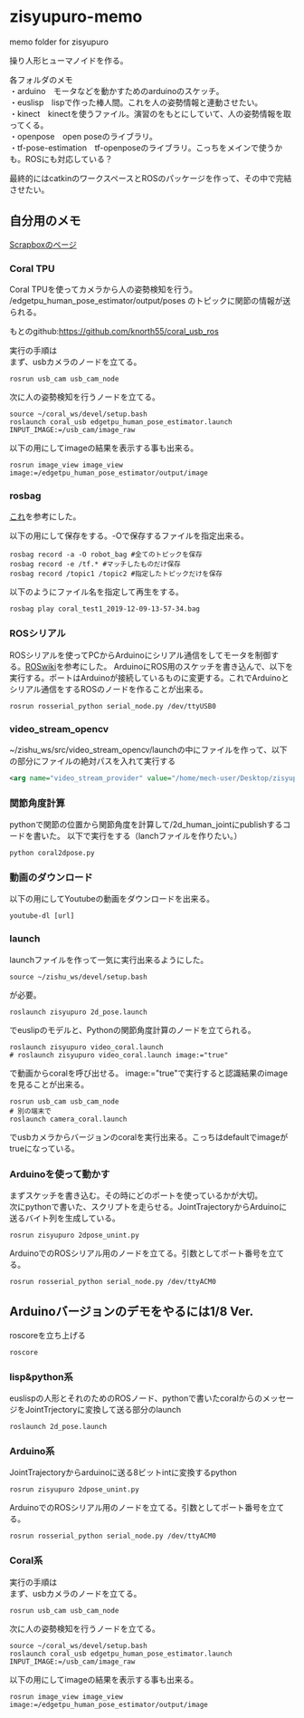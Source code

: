 # zisyupuro-memo
memo folder for zisyupuro

操り人形ヒューマノイドを作る。


各フォルダのメモ  
・arduino　モータなどを動かすためのarduinoのスケッチ。  
・euslisp　lispで作った棒人間。これを人の姿勢情報と連動させたい。  
・kinect　kinectを使うファイル。演習のをもとにしていて、人の姿勢情報を取ってくる。  
・openpose　open poseのライブラリ。  
・tf-pose-estimation　tf-openposeのライブラリ。こっちをメインで使うかも。ROSにも対応している？  

最終的にはcatkinのワークスペースとROSのパッケージを作って、その中で完結させたい。


## 自分用のメモ

[Scrapboxのページ](https://scrapbox.io/zisyupuro/)

### Coral TPU
Coral TPUを使ってカメラから人の姿勢検知を行う。
/edgetpu_human_pose_estimator/output/poses
のトピックに関節の情報が送られる。

もとのgithub:https://github.com/knorth55/coral_usb_ros

実行の手順は  
まず、usbカメラのノードを立てる。
```
rosrun usb_cam usb_cam_node
```
次に人の姿勢検知を行うノードを立てる。
```
source ~/coral_ws/devel/setup.bash
roslaunch coral_usb edgetpu_human_pose_estimator.launch INPUT_IMAGE:=/usb_cam/image_raw
```
以下の用にしてimageの結果を表示する事も出来る。
```
rosrun image_view image_view image:=/edgetpu_human_pose_estimator/output/image
```

### rosbag
[これ](https://qiita.com/srs/items/f6e2c36996e34bcc4d73)を参考にした。  

以下の用にして保存をする。-Oで保存するファイルを指定出来る。
```
rosbag record -a -O robot_bag #全てのトピックを保存
rosbag record -e /tf.* #マッチしたものだけ保存
rosbag record /topic1 /topic2 #指定したトピックだけを保存
```
以下のようにファイル名を指定して再生をする。
```
rosbag play coral_test1_2019-12-09-13-57-34.bag
```
### ROSシリアル
ROSシリアルを使ってPCからArduinoにシリアル通信をしてモータを制御する。[ROSwiki](http://wiki.ros.org/rosserial_arduino/Tutorials)を参考にした。
ArduinoにROS用のスケッチを書き込んで、以下を実行する。ポートはArduinoが接続しているものに変更する。これでArduinoとシリアル通信をするROSのノードを作ることが出来る。
```
rosrun rosserial_python serial_node.py /dev/ttyUSB0
```

### video_stream_opencv

~/zishu_ws/src/video_stream_opencv/launchの中にファイルを作って、以下の部分にファイルの絶対パスを入れて実行する
```xml
<arg name="video_stream_provider" value="/home/mech-user/Desktop/zisyupuro/zisyupuro-memo/data/movie/Bruno Mars - That’s What I Like (Official Video)-PMivT7MJ41M.mkv" />

```


### 関節角度計算
pythonで関節の位置から関節角度を計算して/2d_human_jointにpublishするコードを書いた。
以下で実行をする（lanchファイルを作りたい。）
```
python coral2dpose.py
```

### 動画のダウンロード
以下の用にしてYoutubeの動画をダウンロードを出来る。
```
youtube-dl [url]
```


### launch
launchファイルを作って一気に実行出来るようにした。
```
source ~/zishu_ws/devel/setup.bash
```
が必要。  

```
roslaunch zisyupuro 2d_pose.launch
```
でeuslipのモデルと、Pythonの関節角度計算のノードを立てられる。  

```
roslaunch zisyupuro video_coral.launch
# roslaunch zisyupuro video_coral.launch image:="true"
```
で動画からcoralを呼び出せる。
image:="true"で実行すると認識結果のimageを見ることが出来る。

```
rosrun usb_cam usb_cam_node
# 別の端末で
roslaunch camera_coral.launch
```
でusbカメラからバージョンのcoralを実行出来る。こっちはdefaultでimageがtrueになっている。

### Arduinoを使って動かす
まずスケッチを書き込む。その時にどのポートを使っているかが大切。  
次にpythonで書いた、スクリプトを走らせる。JointTrajectoryからArduinoに送るバイト列を生成している。  
```
rosrun zisyupuro 2dpose_unint.py
```
ArduinoでのROSシリアル用のノードを立てる。引数としてポート番号を立てる。  
```
rosrun rosserial_python serial_node.py /dev/ttyACM0
```


## Arduinoバージョンのデモをやるには1/8 Ver.
roscoreを立ち上げる
```
roscore
```
### lisp&python系
euslispの人形とそれのためのROSノード、pythonで書いたcoralからのメッセージをJointTrjectoryに変換して送る部分のlaunch
```
roslaunch 2d_pose.launch
```
### Arduino系
JointTrajectoryからarduinoに送る8ビットintに変換するpython
```
rosrun zisyupuro 2dpose_unint.py
```
ArduinoでのROSシリアル用のノードを立てる。引数としてポート番号を立てる。  
```
rosrun rosserial_python serial_node.py /dev/ttyACM0
```
### Coral系
実行の手順は  
まず、usbカメラのノードを立てる。
```
rosrun usb_cam usb_cam_node
```
次に人の姿勢検知を行うノードを立てる。
```
source ~/coral_ws/devel/setup.bash
roslaunch coral_usb edgetpu_human_pose_estimator.launch INPUT_IMAGE:=/usb_cam/image_raw
```
以下の用にしてimageの結果を表示する事も出来る。
```
rosrun image_view image_view image:=/edgetpu_human_pose_estimator/output/image
```
